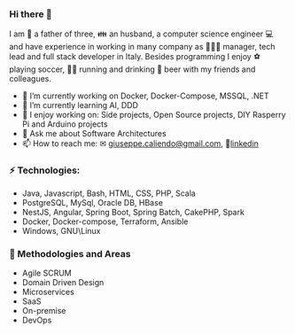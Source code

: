 ### Hi there 👋

I am 👨 a father of three, 👪 an husband, a computer science engineer :computer: and have experience in working in many
company as 👨🏻‍💻 manager, tech lead and full stack developer in Italy. Besides programming I enjoy ⚽ playing soccer, 🏃‍♂️ running and 
drinking 🍻 beer with my friends and colleagues.

- 🏦 I’m currently working on Docker, Docker-Compose, MSSQL, .NET
- 🌱 I’m currently learning AI, DDD
- 👯 I enjoy working on: Side projects, Open Source projects, DIY Rasperry Pi and Arduino projects
- 💬 Ask me about Software Architectures
- 📫 How to reach me: ✉ [giuseppe.caliendo@gmail.com](mailto:giuseppe.caliendo@gmail.com), 👨[linkedin](https://www.linkedin.com/in/giuseppecaliendo/)

### ⚡ Technologies: 
- Java, Javascript, Bash, HTML, CSS, PHP, Scala
- PostgreSQL, MySql, Oracle DB, HBase
- NestJS, Angular, Spring Boot, Spring Batch, CakePHP, Spark
- Docker, Docker-compose, Terraform, Ansible
- Windows, GNU\Linux

### 🥋 Methodologies and Areas
- Agile SCRUM
- Domain Driven Design
- Microservices
- SaaS
- On-premise
- DevOps
